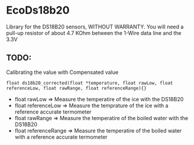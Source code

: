 # EcoDs18b20
 
 Library for the DS18B20 sensors, WITHOUT WARRANTY.
 You will need a pull-up resistor of about 4.7 KOhm between the 1-Wire data line and the 3.3V


## TODO:

Calibrating the value with Compensated value

```
float ds18b20_corrected(float *temperature, float rawLow, float referenceLow, float rawRange, float referenceRange){}
```

* float rawLow          => Measure the temperatire of the ice with the DS18B20
* float referenceLow    => Measure the temprature of the ice with a reference accurate termometer
* float rawRange        => Measure the temperatire of the boiled water with the DS18B20
* float referenceRange  => Measure the temperatire of the boiled water with a reference accurate termometer
